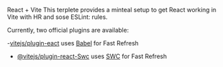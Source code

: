 React + Vite
This terplete provides a minteal setup to get React working in Vite with HR and sose ESLint: rules.

 Currently, two official plugins are available:
 

-[vitejs/plugin-eact](https://github.com/vitejs/vite-plugin-react/blob/main/packages/plugin-react/READNE.md) uses [Babel](https://babeljs.io/) for Fast Refresh 
- [@vitejs/plugin-react-Swc](https://github.com/vitejs/vite-plugin-react-swc) uses [SWC](https://swc.rs/) for Fast Refresh
